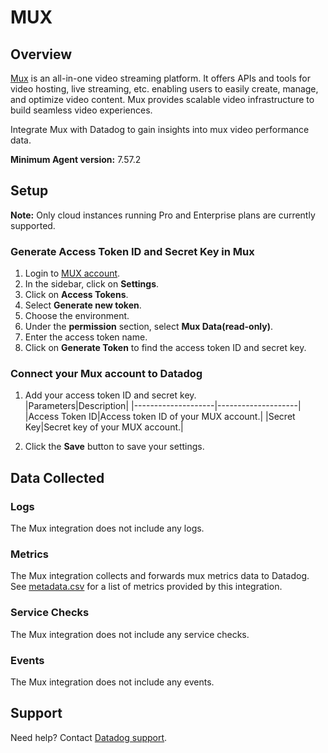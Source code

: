 # MUX

## Overview

[Mux][1] is an all-in-one video streaming platform. It offers APIs and tools for video hosting, live streaming, etc. enabling users to easily create, manage, and optimize video content. Mux provides scalable video infrastructure to build seamless video experiences. 

Integrate Mux with Datadog to gain insights into mux video performance data.

**Minimum Agent version:** 7.57.2

## Setup

**Note:** Only cloud instances running Pro and Enterprise plans are currently supported.

### Generate Access Token ID and Secret Key in Mux

1. Login to [MUX account][2].
2. In the sidebar, click on **Settings**.
3. Click on **Access Tokens**.
4. Select **Generate new token**.
5. Choose the environment.
6. Under the **permission** section, select **Mux Data(read-only)**.
7. Enter the access token name.
8. Click on **Generate Token** to find the access token ID and secret key.


### Connect your Mux account to Datadog

1. Add your access token ID and secret key.  
    |Parameters|Description|
    |--------------------|--------------------|
    |Access Token ID|Access token ID of your MUX account.|
    |Secret Key|Secret key of your MUX account.|

2. Click the **Save** button to save your settings.


## Data Collected

### Logs

The Mux integration does not include any logs.

### Metrics

The Mux integration collects and forwards mux metrics data to Datadog. See [metadata.csv][4] for a list of metrics provided by this integration.

### Service Checks

The Mux integration does not include any service checks.

### Events

The Mux integration does not include any events.

## Support

Need help? Contact [Datadog support][3].

[1]: https://www.mux.com/
[2]: https://dashboard.mux.com/
[3]: https://docs.datadoghq.com/help/
[4]: https://github.com/DataDog/integrations-core/blob/master/mux/metadata.csv
